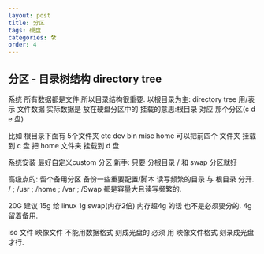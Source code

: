 ```yaml
---
layout: post
title: 分区
tags: 硬盘 
categories: 🛠
order: 4
---
```

## 分区 - 目录树结构 directory tree
系统 所有数据都是文件,所以目录结构很重要.
以根目录为主:  directory tree   用/表示
文件数据 实际数据是 放在硬盘分区中的 
挂载的意思:根目录 对应 那个分区(c d e 盘)

比如 根目录下面有 5个文件夹 etc dev bin misc home
可以把前四个 文件夹 挂载到 c 盘
把 home 文件夹 挂载到 d 盘


系统安装  最好自定义custom 分区
新手: 只要 分根目录 /
和 swap 分区就好

高级点的: 留个备用分区  备份一些重要配置/脚本
读写频繁的目录 与 根目录 分开.
 /  ; /usr ; /home ; /var ; /Swap  都是容量大且读写频繁的.  


20G 建议  15g 给 linux  1g swap(内存2倍) 内存超4g 的话 也不是必须要分的. 4g 留着备用.  

 iso 文件  映像文件  不能用数据格式 刻成光盘的
必须 用 映像文件格式 刻录成光盘才行.



 